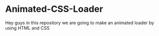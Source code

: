 # Animated-CSS-Loader
Hey guys in this repository we are going to make an animated loader by using HTML and CSS
